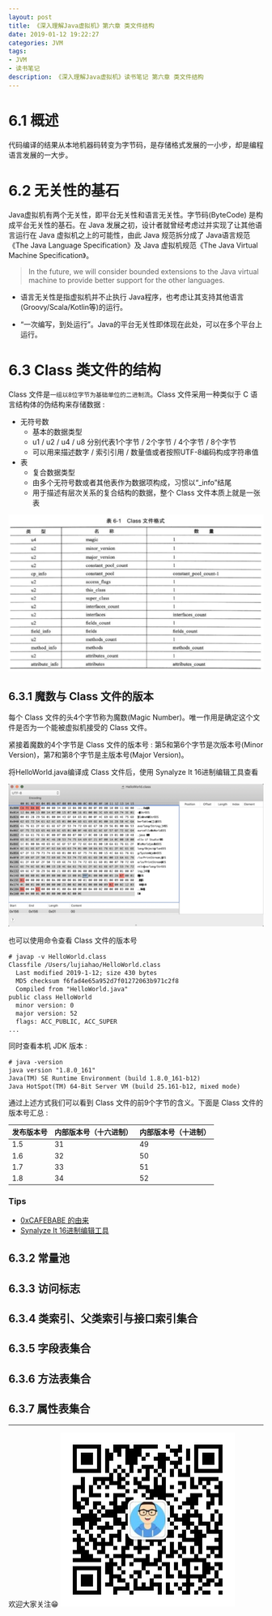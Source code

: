 ```yaml
---
layout: post
title: 《深入理解Java虚拟机》第六章 类文件结构 
date: 2019-01-12 19:22:27
categories: JVM
tags:
- JVM
- 读书笔记
description: 《深入理解Java虚拟机》读书笔记 第六章 类文件结构
---
```


# 6.1 概述

代码编译的结果从本地机器码转变为字节码，是存储格式发展的一小步，却是编程语言发展的一大步。

# 6.2 无关性的基石

Java虚拟机有两个无关性，即平台无关性和语言无关性。字节码(ByteCode) 是构成平台无关性的基石。在 Java 发展之初，设计者就曾经考虑过并实现了让其他语言运行在 Java 虚拟机之上的可能性，由此 Java 规范拆分成了 Java语言规范《The Java Language Specification》及 Java 虚拟机规范《The Java Virtual Machine Specification》。

> In the future, we will consider bounded extensions to the Java virtual machine to provide better support for the other languages.

- 语言无关性是指虚拟机并不止执行 Java程序，也考虑让其支持其他语言(Groovy/Scala/Kotlin等)的运行。

- “一次编写，到处运行”。Java的平台无关性即体现在此处，可以在多个平台上运行。



# 6.3 Class 类文件的结构

Class 文件是`一组以8位字节为基础单位的二进制流`。Class 文件采用一种类似于 C 语言结构体的伪结构来存储数据 :

- 无符号数
  - 基本的数据类型
  - u1 / u2 / u4 / u8 分别代表1个字节 / 2个字节 / 4个字节 / 8个字节
  - 可以用来描述数字 / 索引引用 / 数量值或者按照UTF-8编码构成字符串值
- 表
  - 复合数据类型
  - 由多个无符号数或者其他表作为数据项构成，习惯以“_info”结尾
  - 用于描述有层次关系的复合结构的数据，整个 Class 文件本质上就是一张表

![](https://github.com/lujiahao0708/PicRepo/raw/master/blogPic/深入理解Java虚拟机/6.类文件结构/6.3_Class文件格式.png)

##  6.3.1 魔数与 Class 文件的版本

每个 Class 文件的头4个字节称为魔数(Magic Number)。唯一作用是确定这个文件是否为一个能被虚拟机接受的 Class 文件。

紧接着魔数的4个字节是 Class 文件的版本号 : 第5和第6个字节是次版本号(Minor Version)，第7和第8个字节是主版本号(Major Version)。

将HelloWorld.java编译成 Class 文件后，使用 Synalyze It 16进制编辑工具查看

![](https://github.com/lujiahao0708/PicRepo/raw/master/blogPic/深入理解Java虚拟机/6.类文件结构/6.3.1_JavaClass文件结构.png)

也可以使用命令查看 Class 文件的版本号

```
# javap -v HelloWorld.class 
Classfile /Users/lujiahao/HelloWorld.class
  Last modified 2019-1-12; size 430 bytes
  MD5 checksum f6fad4e65a952d7f01272063b971c2f8
  Compiled from "HelloWorld.java"
public class HelloWorld
  minor version: 0
  major version: 52
  flags: ACC_PUBLIC, ACC_SUPER
...
```

同时查看本机 JDK 版本 :

```
# java -version  
java version "1.8.0_161"
Java(TM) SE Runtime Environment (build 1.8.0_161-b12)
Java HotSpot(TM) 64-Bit Server VM (build 25.161-b12, mixed mode)
```

通过上述方式我们可以看到 Class 文件的前9个字节的含义。下面是 Class 文件的版本号汇总 :

| 发布版本号 | 内部版本号（十六进制） | 内部版本号（十进制） |
| ---------- | ---------------------- | -------------------- |
| 1.5        | 31                     | 49                   |
| 1.6        | 32                     | 50                   |
| 1.7        | 33                     | 51                   |
| 1.8        | 34                     | 52                   |

### Tips

- [0xCAFEBABE 的由来](https://en.wikipedia.org/wiki/Java_class_file#Magic_Number)
- [Synalyze It 16进制编辑工具](http://www.synalysis.net/)

## 6.3.2 常量池



## 6.3.3 访问标志



## 6.3.4 类索引、父类索引与接口索引集合



## 6.3.5 字段表集合



## 6.3.6 方法表集合



## 6.3.7 属性表集合


----
欢迎大家关注😁
![](https://github.com/lujiahao0708/PicRepo/raw/master/公众号二维码.jpg)